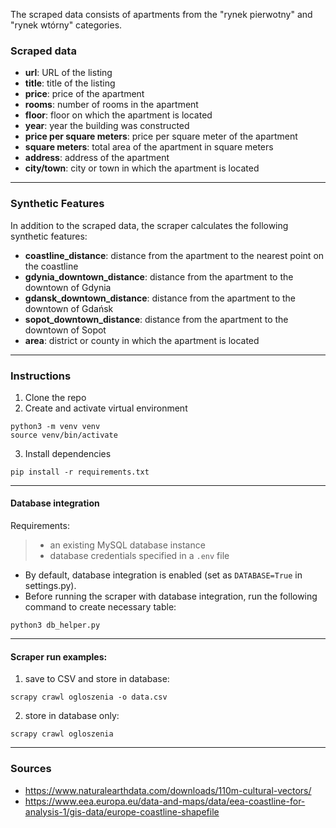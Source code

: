 The scraped data consists of apartments from the "rynek pierwotny" and "rynek wtórny" categories.

### Scraped data

- **url**: URL of the listing
- **title**: title of the listing
- **price**: price of the apartment
- **rooms**: number of rooms in the apartment
- **floor**: floor on which the apartment is located
- **year**: year the building was constructed
- **price per square meters**: price per square meter of the apartment
- **square meters**: total area of the apartment in square meters
- **address**: address of the apartment
- **city/town**: city or town in which the apartment is located
---

### Synthetic Features
In addition to the scraped data, the scraper calculates the following synthetic features:

- **coastline_distance**: distance from the apartment to the nearest point on the coastline
- **gdynia_downtown_distance**: distance from the apartment to the downtown of Gdynia
- **gdansk_downtown_distance**: distance from the apartment to the downtown of Gdańsk
- **sopot_downtown_distance**: distance from the apartment to the downtown of Sopot
- **area**: district or county in which the apartment is located
---

### Instructions

1. Clone the repo
2. Create and activate virtual environment
```
python3 -m venv venv
source venv/bin/activate
```

3. Install dependencies

```
pip install -r requirements.txt
```
---

#### Database integration
Requirements:
>  * an existing MySQL database instance
>  * database credentials specified in a `.env` file

* By default, database integration is enabled (set as `DATABASE=True` in settings.py).
* Before running the scraper with database integration, run the following command to create necessary table:
```
python3 db_helper.py
```

---

#### Scraper run examples:
1. save to CSV and store in database:
```
scrapy crawl ogloszenia -o data.csv
```
2. store in database only:

```
scrapy crawl ogloszenia
```
---
### Sources
* https://www.naturalearthdata.com/downloads/110m-cultural-vectors/
* https://www.eea.europa.eu/data-and-maps/data/eea-coastline-for-analysis-1/gis-data/europe-coastline-shapefile
